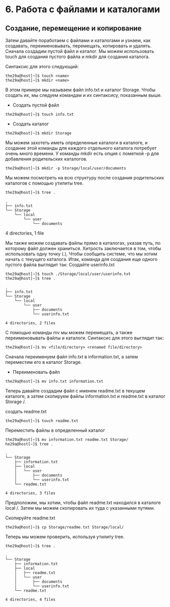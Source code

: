 # 6. Работа с файлами и каталогами

Создание, перемещение и копирование
----
Затем давайте поработаем с файлами и каталогами и узнаем, как создавать, переименовывать, перемещать, копировать и удалять. Сначала создадим пустой файл и каталог. Мы можем использовать touch для создания пустого файла и mkdir для создания каталога.

Синтаксис для этого следующий:
```
the29a@host[~]$ touch <name>
the29a@host[~]$ mkdir <name>
```
В этом примере мы называем файл info.txt и каталог Storage. Чтобы создать их, мы следуем командам и их синтаксису, показанным выше.

- Создать пустой файл
```
the29a@host[~]$ touch info.txt
```
- Создать каталог
```
the29a@host[~]$ mkdir Storage
```
Мы можем захотеть иметь определенные каталоги в каталоге, и создание этой команды для каждого отдельного каталога потребует очень много времени. У команды mkdir есть опция с пометкой -p для добавления родительских каталогов.
```
the29a@host[~]$ mkdir -p Storage/local/user/documents
```
Мы можем посмотреть на всю структуру после создания родительских каталогов с помощью утилиты tree.
```
the29a@host[~]$ tree .

.
├── info.txt
└── Storage
    └── local
        └── user
            └── documents
```

4 directories, 1 file

Мы также можем создавать файлы прямо в каталогах, указав путь, по которому файл должен храниться. Хитрость заключается в том, чтобы использовать одну точку (.), Чтобы сообщить системе, что мы хотим начать с текущего каталога. Итак, команда для создания еще одного пустого файла выглядит так:
Создайте userinfo.txt

```
the29a@host[~]$ touch ./Storage/local/user/userinfo.txt
the29a@host[~]$ tree .

.
├── info.txt
└── Storage
    └── local
        └── user
            ├── documents
            └── userinfo.txt

4 directories, 2 files
```
С помощью команды mv мы можем перемещать, а также переименовывать файлы и каталоги. Синтаксис для этого выглядит так:
```
the29a@host[~]$ mv <file/directory> <renamed file/directory>
```
Сначала переименуем файл info.txt в information.txt, а затем переместим его в каталог Storage.

- Переименовать файл
```
the29a@host[~]$ mv info.txt information.txt
```
Теперь давайте создадим файл с именем readme.txt в текущем каталоге, а затем скопируем файлы information.txt и readme.txt в каталог Storage /.

создать readme.txt
```
the29a@host[~]$ touch readme.txt 
```
Переместить файлы в определенный каталог
```
the29a@host[~]$ mv information.txt readme.txt Storage/
he29a@host[~]$ tree .

.
└── Storage
    ├── information.txt
    ├── local
    │   └── user
    │       ├── documents
    │       └── userinfo.txt
    └── readme.txt

4 directories, 3 files
```
Предположим, мы хотим, чтобы файл readme.txt находился в каталоге local /. Затем мы можем скопировать их туда с указанными путями.

Скопируйте readme.txt
```
the29a@host[~]$ cp Storage/readme.txt Storage/local/
```
Теперь мы можем проверить, используя утилиту tree.
```
the29a@host[~]$ tree .

.
└── Storage
    ├── information.txt
    ├── local
    │   ├── readme.txt
    │   └── user
    │       ├── documents
    │       └── userinfo.txt
    └── readme.txt

4 directories, 4 files
```
